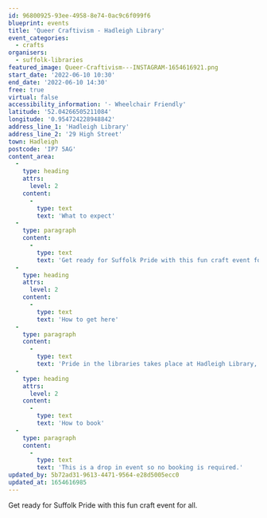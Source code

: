 ```yaml
---
id: 96800925-93ee-4958-8e74-0ac9c6f099f6
blueprint: events
title: 'Queer Craftivism - Hadleigh Library'
event_categories:
  - crafts
organisers:
  - suffolk-libraries
featured_image: Queer-Craftivism---INSTAGRAM-1654616921.png
start_date: '2022-06-10 10:30'
end_date: '2022-06-10 14:30'
free: true
virtual: false
accessibility_information: '- Wheelchair Friendly'
latitude: '52.04266505211084'
longitude: '0.954724228948842'
address_line_1: 'Hadleigh Library'
address_line_2: '29 High Street'
town: Hadleigh
postcode: 'IP7 5AG'
content_area:
  -
    type: heading
    attrs:
      level: 2
    content:
      -
        type: text
        text: 'What to expect'
  -
    type: paragraph
    content:
      -
        type: text
        text: 'Get ready for Suffolk Pride with this fun craft event for all. Get involved with making banners, posters and flags to show off at the Suffolk Pride Parade. Drop in any time between 10:30 and 14:30. All materials will be provided.'
  -
    type: heading
    attrs:
      level: 2
    content:
      -
        type: text
        text: 'How to get here'
  -
    type: paragraph
    content:
      -
        type: text
        text: 'Pride in the libraries takes place at Hadleigh Library, IP7 5AG.'
  -
    type: heading
    attrs:
      level: 2
    content:
      -
        type: text
        text: 'How to book'
  -
    type: paragraph
    content:
      -
        type: text
        text: 'This is a drop in event so no booking is required.'
updated_by: 5b72ad31-9613-4471-9564-e28d5005ecc0
updated_at: 1654616985
---
```

Get ready for Suffolk Pride with this fun craft event for all.